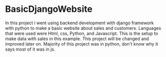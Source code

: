 # BasicDjangoWebsite
In this project i went using backend development with django framework with python to make a basic website about sales and customers. Languages that were used were Html, css, Python, and Javascript. This is the setup to make data with sales in this example. This project will be changed and improved later on. 
Majority of this project was in python, don't know why it says most of it was in js.
